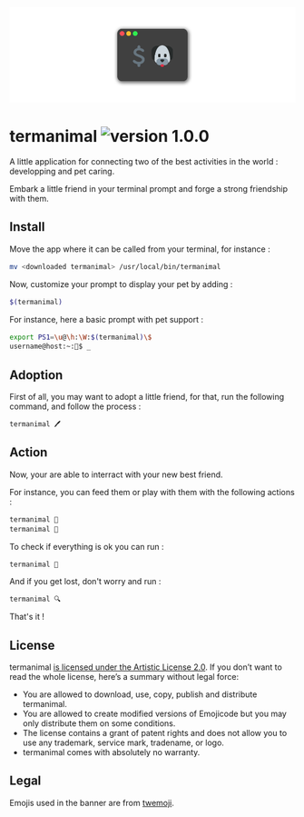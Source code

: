 ![termanimal banner](banner.png)

# termanimal ![version 1.0.0](https://img.shields.io/badge/version-1.0.0-blue.svg)

A little application for connecting two of the best activities in the world : developping and pet caring.

Embark a little friend in your terminal prompt and forge a strong friendship with them.

## Install
Move the app where it can be called from your terminal, for instance :

```sh
mv <downloaded termanimal> /usr/local/bin/termanimal
```

Now, customize your prompt to display your pet by adding :

```sh
$(termanimal)
```

For instance, here a basic prompt with pet support :

```sh
export PS1=\u@\h:\W:$(termanimal)\$
username@host:~:🐶$ _
```

## Adoption
First of all, you may want to adopt a little friend, for that, run the following command, and follow the process :

```sh
termanimal 🖊
```

## Action
Now, your are able to interract with your new best friend.

For instance, you can feed them or play with them with the following actions :

```sh
termanimal 🍏
termanimal 🥏
```

To check if everything is ok you can run :

```sh
termanimal 👋
```

And if you get lost, don't worry and run :

```sh
termanimal 🔍
```

That's it !

## License
termanimal [is licensed under the Artistic License 2.0](LICENSE).
If you don’t want to read the whole license, here’s a summary without legal force:

- You are allowed to download, use, copy, publish and distribute termanimal.
- You are allowed to create modified versions of Emojicode but you may only distribute them on some conditions.
-  The license contains a grant of patent rights and does not allow you to use any trademark, service mark, tradename, or logo.
- termanimal comes with absolutely no warranty.

## Legal

Emojis used in the banner are from [twemoji](https://github.com/twitter/twemoji).
